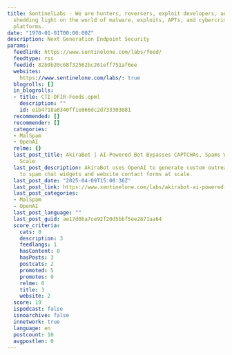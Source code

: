 ```yaml
---
title: SentinelLabs - We are hunters, reversers, exploit developers, and tinkerers
  shedding light on the world of malware, exploits, APTs, and cybercrime across all
  platforms.
date: "1970-01-01T00:00:00Z"
description: Next Generation Endpoint Security
params:
  feedlink: https://www.sentinelone.com/labs/feed/
  feedtype: rss
  feedid: 82b9b20c68f32562bc261eff751af6ee
  websites:
    https://www.sentinelone.com/labs/: true
  blogrolls: []
  in_blogrolls:
  - title: CTI-DFIR-Feeds.opml
    description: ""
    id: e1b4718a0340ff1e866dc2d733303081
  recommended: []
  recommender: []
  categories:
  - MalSpam
  - OpenAI
  relme: {}
  last_post_title: AkiraBot | AI-Powered Bot Bypasses CAPTCHAs, Spams Websites At
    Scale
  last_post_description: AkiraBot uses OpenAI to generate custom outreach messages
    to spam chat widgets and website contact forms at scale.
  last_post_date: "2025-04-09T15:00:36Z"
  last_post_link: https://www.sentinelone.com/labs/akirabot-ai-powered-bot-bypasses-captchas-spams-websites-at-scale/
  last_post_categories:
  - MalSpam
  - OpenAI
  last_post_language: ""
  last_post_guid: ae17d0ba7ce92f20d5bbf5ee2871aa64
  score_criteria:
    cats: 0
    description: 3
    feedlangs: 1
    hasContent: 0
    hasPosts: 3
    postcats: 2
    promoted: 5
    promotes: 0
    relme: 0
    title: 3
    website: 2
  score: 19
  ispodcast: false
  isnoarchive: false
  innetwork: true
  language: en
  postcount: 10
  avgpostlen: 0
---
```

